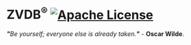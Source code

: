 # ZVDB<sup>®</sup> [![Apache License](https://img.shields.io/badge/license-Apache-blue.svg)](https://github.com/ZVDB/ZVDB/blob/master/LICENSE)
<i><b>"</b>Be yourself; everyone else is already taken.<b>"</b></i> - <b>Oscar Wilde</b>.
